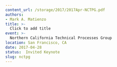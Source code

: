 ```yaml
---
content_url: /storage/2017/2017Apr-NCTPG.pdf
authors:
- Mark A. Matienzo
title: >-
  Click to add title
event: >-
  Northern California Technical Processes Group
location: San Francisco, CA
date: 2017-04-28
status:  Invited Keynote
slug: nctpg
---
```

